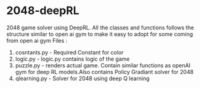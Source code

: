 # 2048-deepRL
2048 game solver using DeepRL. All the classes and functions follows the structure similar to open ai gym to make it easy to adopt for some coming from open ai gym
Files : 
1. cosntants.py - Required Constant for color  
2. logic.py - logic.py contains logic of the game
3. puzzle.py - renders actual game. Contain similar functions as openAI gym for deep RL models.Also contains Policy Gradiant solver for 2048
4. qlearning.py - Solver for 2048 using deep Q learning 
